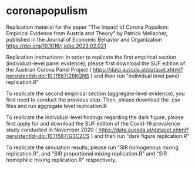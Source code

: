# coronapopulism
Replication material for the paper "The Impact of Corona Populism: Empirical Evidence from Austria and Theory" by Patrick Mellacher, published in the Journal of Economic Behavior and Organization https://doi.org/10.1016/j.jebo.2023.02.021

Replication instructions:
In order to replicate the first empirical section (individual-level panel evidence), please first download the SUF edition of the Austrian Corona Panel Project ( https://data.aussda.at/dataset.xhtml?persistentId=doi:10.11587/28KQNS ) and then run "individual level panel replication.R"

To replicate the second empirical section (aggregate-level evidence), you first need to conduct the previous step. Then, please download the .csv files and run aggregate level replication.R

To replicate the individual-level findings regarding the dark figure, please first apply for and download the SUF edition of the Covid-19 prevalence study conducted in November 2020 ( https://data.aussda.at/dataset.xhtml?persistentId=doi:10.11587/G3C2CS ) and then run "dark figure replication.R"

To replicate the simulation results, please run "SIR homogenous mixing replication.R", and "SIR proportional mixing replication.R" and "SIR homophilic mixing replication.R" respectively.
